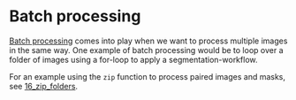 # Batch processing

[Batch processing](https://www.investopedia.com/terms/b/batch-processing.asp) comes into play when we want to process multiple images in the same way.
One example of batch processing would be to loop over a folder of images using a for-loop to apply a segmentation-workflow.

For an example using the `zip` function to process paired images and masks, see [16_zip_folders](docs/33_batch_processing/16_zip_folders.ipynb).
